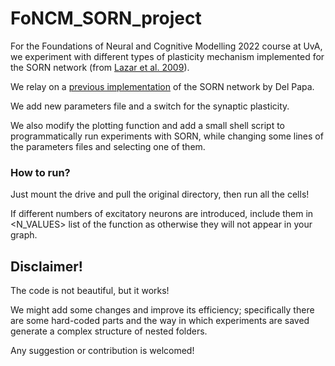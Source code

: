 # FoNCM_SORN_project

For the Foundations of Neural and Cognitive Modelling 2022 course at UvA, we experiment with different types of plasticity mechanism implemented for the SORN network (from [Lazar et al. 2009](http://journal.frontiersin.org/article/10.3389/neuro.10.023.2009/full)).

We relay on a [previous implementation](https://github.com/delpapa/SORN_V2) of the SORN network by Del Papa.

We add new parameters file and a switch for the synaptic plasticity.

We also modify the plotting function and add a small shell script to programmatically run experiments with SORN, while changing some lines of the parameters files and selecting one of them.

### How to run?

Just mount the drive and pull the original directory, then run all the cells!

If different numbers of excitatory neurons are introduced, include them in <N_VALUES> list of the <plotty3> function as otherwise they will not appear in your graph.

## Disclaimer!

The code is not beautiful, but it works!
  
We might add some changes and improve its efficiency; specifically there are some hard-coded parts and the way in which experiments are saved generate a complex structure of nested folders.
  
Any suggestion or contribution is welcomed!

